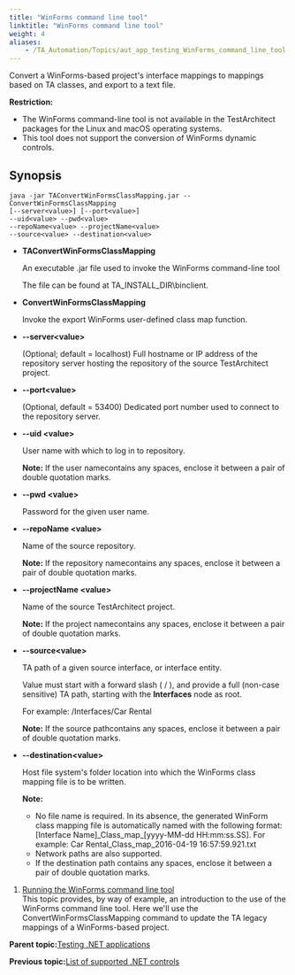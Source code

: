 ```yaml
--- 
title: "WinForms command line tool"
linktitle: "WinForms command line tool"
weight: 4
aliases: 
    - /TA_Automation/Topics/aut_app_testing_WinForms_command_line_tool.html
---
```


Convert a WinForms-based project's interface mappings to mappings based on TA classes, and export to a text file.

**Restriction:**

-   The WinForms command-line tool is not available in the TestArchitect packages for the Linux and macOS operating systems.
-   This tool does not support the conversion of WinForms dynamic controls.

## Synopsis

```
java -jar TAConvertWinFormsClassMapping.jar --ConvertWinFormsClassMapping 
[--server<value>] [--port<value>] 
--uid<value> --pwd<value> 
--repoName<value> --projectName<value> 
--source<value> --destination<value>
```

-   **TAConvertWinFormsClassMapping**

    An executable .jar file used to invoke the WinForms command-line tool

    The file can be found at TA\_INSTALL\_DIR\\binclient.


-   **ConvertWinFormsClassMapping**

    Invoke the export WinForms user-defined class map function.

-   **--server<value\>**

    \(Optional; default = localhost\) Full hostname or IP address of the repository server hosting the repository of the source TestArchitect project.

-   **--port<value\>**

    \(Optional, default = 53400\) Dedicated port number used to connect to the repository server.

-   **--uid <value\>**

    User name with which to log in to repository.

    **Note:** If the user namecontains any spaces, enclose it between a pair of double quotation marks.

-   **--pwd <value\>**

    Password for the given user name.

-   **--repoName <value\>**

    Name of the source repository.

    **Note:** If the repository namecontains any spaces, enclose it between a pair of double quotation marks.

-   **--projectName <value\>**

    Name of the source TestArchitect project.

    **Note:** If the project namecontains any spaces, enclose it between a pair of double quotation marks.

-   **--source<value\>**

    TA path of a given source interface, or interface entity.

    Value must start with a forward slash \( / \), and provide a full \(non-case sensitive\) TA path, starting with the **Interfaces** node as root.

    For example: /Interfaces/Car Rental

    **Note:** If the source pathcontains any spaces, enclose it between a pair of double quotation marks.

-   **--destination<value\>**

    Host file system's folder location into which the WinForms class mapping file is to be written.

    **Note:**

    -   No file name is required. In its absence, the generated WinForm class mapping file is automatically named with the following format: \[Interface Name\]\_Class\_map\_\[yyyy-MM-dd HH:mm:ss.SS\]. For example: Car Rental\_Class\_map\_2016-04-19 16:57:59.921.txt
    -   Network paths are also supported.
    -   If the destination path contains any spaces, enclose it between a pair of double quotation marks.

1.  [Running the WinForms command line tool](/TA_Automation/Topics/aut_app_testing_WinForms_command_line_tool_example.html)  
This topic provides, by way of example, an introduction to the use of the WinForms command line tool. Here we'll use the ConvertWinFormsClassMapping command to update the TA legacy mappings of a WinForms-based project.

**Parent topic:**[Testing .NET applications](/TA_Automation/Topics/aut_app_testing_NET_apps.html)

**Previous topic:**[List of supported .NET controls](/TA_Automation/Topics/aut_app_testing_NET_apps_supported_controls.html)

